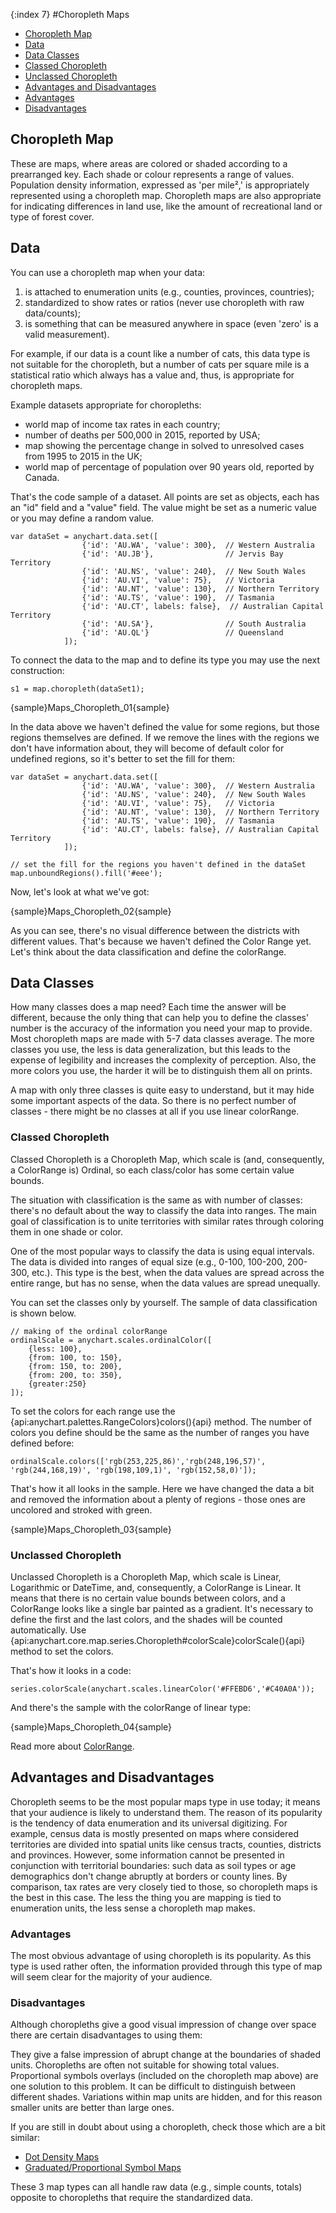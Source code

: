 {:index 7}
#Choropleth Maps

* [Choropleth Map](#choropleth_map)
* [Data](#data)
* [Data Classes](#data_classes)
 * [Classed Choropleth](#classed_choropleth)
 * [Unclassed Choropleth](#unclassed_choropleth)
* [Advantages and Disadvantages](#advantages_and_disadvantages)
 * [Advantages](#advantages)
 * [Disadvantages](#disadvantages)


## Choropleth Map

These are maps, where areas are colored or shaded according to a prearranged key. Each shade or colour represents a range of values. 
Population density information, expressed as 'per mile²,' is appropriately represented using a choropleth map. 
Choropleth maps are also appropriate for indicating differences in land use, like the amount of recreational land or type of forest cover.

## Data

You can use a choropleth map when your data:
1) is attached to enumeration units (e.g., counties, provinces, countries);
2) standardized to show rates or ratios (never use choropleth with raw data/counts);
3) is something that can be measured anywhere in space (even 'zero' is a valid measurement). 

For example, if our data is a count like a number of cats, this data type is not suitable for the choropleth, 
but a number of cats per square mile is a statistical ratio which always has a value and, thus, is appropriate for choropleth maps.

Example datasets appropriate for choropleths:

- world map of income tax rates in each country;
- number of deaths per 500,000 in 2015, reported by USA;
- map showing the percentage change in solved to unresolved cases from 1995 to 2015 in the UK;
- world map of percentage of population over 90 years old, reported by Canada.

That's the code sample of a dataset. All points are set as objects, each has an "id" field and a "value" field.  The value might be set as a numeric value or you may define a random value.

```
var dataSet = anychart.data.set([
                {'id': 'AU.WA', 'value': 300},  // Western Australia
                {'id': 'AU.JB'},                // Jervis Bay Territory
                {'id': 'AU.NS', 'value': 240},  // New South Wales
                {'id': 'AU.VI', 'value': 75},   // Victoria
                {'id': 'AU.NT', 'value': 130},  // Northern Territory
                {'id': 'AU.TS', 'value': 190},  // Tasmania
                {'id': 'AU.CT', labels: false},  // Australian Capital Territory
                {'id': 'AU.SA'},                // South Australia
                {'id': 'AU.QL'}                 // Queensland
            ]);
```

To connect the data to the map and to define its type you may use the next construction:

```
s1 = map.choropleth(dataSet1);
```

{sample}Maps\_Choropleth\_01{sample}

In the data above we haven't defined the value for some regions, but those regions themselves are defined. If we remove the lines with the regions we don't have information about,
they will become of default color for undefined regions, so it's better to set the fill for them:

```
var dataSet = anychart.data.set([
                {'id': 'AU.WA', 'value': 300},  // Western Australia
                {'id': 'AU.NS', 'value': 240},  // New South Wales
                {'id': 'AU.VI', 'value': 75},   // Victoria
                {'id': 'AU.NT', 'value': 130},  // Northern Territory
                {'id': 'AU.TS', 'value': 190},  // Tasmania
                {'id': 'AU.CT', labels: false}, // Australian Capital Territory
            ]);
			
// set the fill for the regions you haven't defined in the dataSet
map.unboundRegions().fill('#eee');
```

Now, let's look at what we've got:

{sample}Maps\_Choropleth\_02{sample}

As you can see, there's no visual difference between the districts with different values. That's because we haven't defined the Color Range yet. Let's think about the data classification and define the colorRange.

## Data Classes 

How many classes does a map need? Each time the answer will be different, because the only thing that can help you to define the classes' number is the accuracy of the information you need your map to provide. Most choropleth maps are made with 5-7 data classes average. The more classes you use, the less is data generalization, but this leads to the expense of legibility and increases the complexity of perception. Also, the more colors you use, the harder it will be to distinguish them all on prints.

A map with only three classes is quite easy to understand, but it may hide some important aspects of the data. So there is no perfect number of classes - there might be no classes at all if you use linear colorRange.

### Classed Choropleth

Classed Choropleth is a Choropleth Map, which scale is (and, consequently, a ColorRange is) Ordinal, so each class/color has some certain value bounds.

The situation with classification is the same as with number of classes: there's no default about the way to classify the data into ranges. The main goal of classification is to unite territories with similar rates through coloring them in one shade or color. 

One of the most popular ways to classify the data is using equal intervals. The data is divided into ranges of equal size (e.g., 0-100, 100-200, 200-300, etc.). This type is the best, when the data values are spread across the entire range, but has no sense, when the data values are spread unequally. 	

You can set the classes only by yourself. The sample of data classification is shown below.
```
// making of the ordinal colorRange
ordinalScale = anychart.scales.ordinalColor([
    {less: 100},
    {from: 100, to: 150},
    {from: 150, to: 200},
    {from: 200, to: 350},
    {greater:250}
]);            
```

To set the colors for each range use the {api:anychart.palettes.RangeColors}colors(){api} method. The number of colors you define should be the same as the number of ranges you have defined before:

```
ordinalScale.colors(['rgb(253,225,86)','rgb(248,196,57)', 'rgb(244,168,19)', 'rgb(198,109,1)', 'rgb(152,58,0)']);
```

That's how it all looks in the sample. Here we have changed the data a bit and removed the information about a plenty of regions - those ones are uncolored and stroked with green.

{sample}Maps\_Choropleth\_03{sample}

### Unclassed Choropleth

Unclassed Choropleth is a Choropleth Map, which scale is Linear, Logarithmic or DateTime, and, consequently, a ColorRange is Linear.
It means that there is no certain value bounds between colors, and a ColorRange looks like a single bar painted as a gradient.
It's necessary to define the first and the last colors, and the shades will be counted automatically. Use {api:anychart.core.map.series.Choropleth#colorScale}colorScale(){api} method to set the colors.

That's how it looks in a code:

```
series.colorScale(anychart.scales.linearColor('#FFEBD6','#C40A0A'));
```

And there's the sample with the colorRange of linear type:

{sample}Maps\_Choropleth\_04{sample}

Read more about [ColorRange](ColorRange).

## Advantages and Disadvantages

Choropleth seems to be the most popular maps type in use today; it means that your audience is likely to understand them. 
The reason of its popularity is the tendency of data enumeration and its universal digitizing. 
For example, census data is mostly presented on maps where considered territories are divided into spatial units like census tracts, counties, districts and provinces. 
However, some information cannot be presented in conjunction with territorial boundaries: such data as soil types or age demographics don't change abruptly at borders or county lines. 
By comparison, tax rates are very closely tied to those, so choropleth maps is the best in this case. 
The less the thing you are mapping is tied to enumeration units, the less sense a choropleth map makes.

### Advantages

The most obvious advantage of using choropleth is its popularity. 
As this type is used rather often, the information provided through this type of map will seem clear for the majority of your audience.

### Disadvantages

Although choropleths give a good visual impression of change over space there are certain disadvantages to using them:

They give a false impression of abrupt change at the boundaries of shaded units.
Choropleths are often not suitable for showing total values. Proportional symbols overlays (included on the choropleth map above) are one solution to this problem.
It can be difficult to distinguish between different shades.
Variations within map units are hidden, and for this reason smaller units are better than large ones.

If you are still in doubt about using a choropleth, check those which are a bit similar:
- [Dot Density Maps](Dot\_\(Point\)\_Map)
- [Graduated/Proportional Symbol Maps](Proportional_Symbol_Map)

These 3 map types can all handle raw data (e.g., simple counts, totals) opposite to choropleths that require the standardized data.